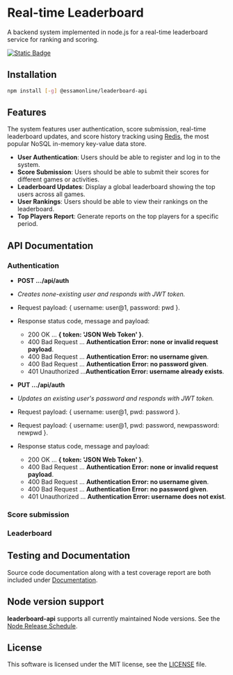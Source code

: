 # Real-time Leaderboard

A backend system implemented in node.js for a real-time leaderboard service for ranking and scoring.

[![Static Badge](https://img.shields.io/badge/roadmap.sh-realtime_leaderboard-blue?logo=roadmap.sh)](https://roadmap.sh/projects/realtime-leaderboard-system)

## Installation

```sh
npm install [-g] @essamonline/leaderboard-api
```

## Features

The system features user authentication, score submission, real-time leaderboard updates, and score history tracking using [Redis](https://redis.io/), the most popular NoSQL in-memory key-value data store.

* **User Authentication**: Users should be able to register and log in to the system.
* **Score Submission**: Users should be able to submit their scores for different games or activities.
* **Leaderboard Updates**: Display a global leaderboard showing the top users across all games.
* **User Rankings**: Users should be able to view their rankings on the leaderboard.
* **Top Players Report**: Generate reports on the top players for a specific period.

## API Documentation

### Authentication

* **POST .../api/auth**
* *Creates none-existing user and responds with JWT token.*
* Request payload: { username: user@1, password: pwd }.
* Response status code, message and payload:
  - 200 OK ... **{ token: 'JSON Web Token' }**.
  - 400 Bad Request ... **Authentication Error: none or invalid request payload**.
  - 400 Bad Request ... **Authentication Error: no username given**.
  - 400 Bad Request ... **Authentication Error: no password given**.
  - 401 Unauthorized ...**Authentication Error: username already exists**.



* **PUT .../api/auth**
* *Updates an existing user's password and responds with JWT token.*
* Request payload: { username: user@1, pwd: password }.
* Request payload: { username: user@1, pwd: password, newpassword: newpwd }.
* Response status code, message and payload:
  - 200 OK ... **{ token: 'JSON Web Token' }**.
  - 400 Bad Request ... **Authentication Error: none or invalid request payload**.
  - 400 Bad Request ... **Authentication Error: no username given**.
  - 400 Bad Request ... **Authentication Error: no password given**.
  - 401 Unauthorized ... **Authentication Error: username does not exist**.


### Score submission


### Leaderboard
 

## Testing and Documentation

Source code documentation along with a test coverage report are both included under [Documentation](https://essamatefelsherif.github.io/roadmap.sh.realtime-leaderboard/).

## Node version support

**leaderboard-api** supports all currently maintained Node versions. See the [Node Release Schedule](https://github.com/nodejs/Release#release-schedule).

## License

This software is licensed under the MIT license, see the [LICENSE](./LICENSE "LICENSE") file.
